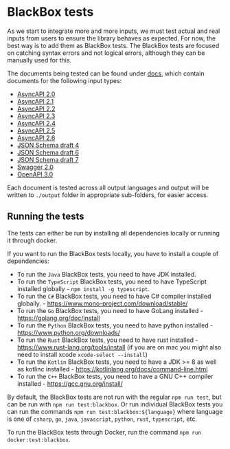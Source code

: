 # BlackBox tests

As we start to integrate more and more inputs, we must test actual and real inputs from users to ensure the library behaves as expected. For now, the best way is to add them as BlackBox tests. The BlackBox tests are focused on catching syntax errors and not logical errors, although they can be manually used for this.

The documents being tested can be found under [docs](./docs), which contain documents for the following input types:
- [AsyncAPI 2.0](./docs/AsyncAPI-2_0)
- [AsyncAPI 2.1](./docs/AsyncAPI-2_1)
- [AsyncAPI 2.2](./docs/AsyncAPI-2_2)
- [AsyncAPI 2.3](./docs/AsyncAPI-2_3)
- [AsyncAPI 2.4](./docs/AsyncAPI-2_4)
- [AsyncAPI 2.5](./docs/AsyncAPI-2_5)
- [AsyncAPI 2.6](./docs/AsyncAPI-2_6)
- [JSON Schema draft 4](./docs/JsonSchemaDraft-4)
- [JSON Schema draft 6](./docs/JsonSchemaDraft-6)
- [JSON Schema draft 7](./docs/JsonSchemaDraft-7)
- [Swagger 2.0](./docs/Swagger-2_0)
- [OpenAPI 3.0](./docs/OpenAPI-3_0)

Each document is tested across all output languages and output will be written to `./output` folder in appropriate sub-folders, for easier access.

## Running the tests
The tests can either be run by installing all dependencies locally or running it through docker.

If you want to run the BlackBox tests locally, you have to install a couple of dependencies:
- To run the `Java` BlackBox tests, you need to have JDK installed.
- To run the `TypeScript` BlackBox tests, you need to have TypeScript installed globally - `npm install -g typescript`.
- To run the `C#` BlackBox tests, you need to have C# compiler installed globally. - https://www.mono-project.com/download/stable/
- To run the `Go` BlackBox tests, you need to have GoLang installed - https://golang.org/doc/install
- To run the `Python` BlackBox tests, you need to have python installed - https://www.python.org/downloads/
- To run the `Rust` BlackBox tests, you need to have rust installed - https://www.rust-lang.org/tools/install (if you are on mac you might also need to install xcode `xcode-select --install`)
- To run the `Kotlin` BlackBox tests, you need to have a JDK >= 8 as well as kotlinc installed - https://kotlinlang.org/docs/command-line.html
- To run the `C++` BlackBox tests, you need to have a GNU C++ compiler installed - https://gcc.gnu.org/install/

By default, the BlackBox tests are not run with the regular `npm run test`, but can be run with `npm run test:blackbox`. Or run individual BlackBox tests you can run the commands `npm run test:blackbox:${language}` where language is one of `csharp`, `go`, `java`, `javascript`, `python`, `rust`, `typescript`, etc.

To run the BlackBox tests through Docker, run the command `npm run docker:test:blackbox`.
